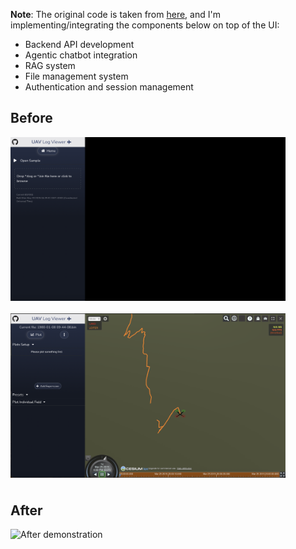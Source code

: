 **Note**: The original code is taken from [here](https://github.com/ArduPilot/UAVLogViewer), and I'm implementing/integrating the components below on top of the UI:

- Backend API development
- Agentic chatbot integration
- RAG system
- File management system
- Authentication and session management

<div>
  <h2 style="text-align: left;">Before</h2>
  <div style="display: flex; justify-content: flex-start; flex-wrap: wrap; gap: 20px; margin-bottom: 40px;">
    <img src="images/image-7.png" alt="Before image 1" width="440" />
    <img src="images/image-8.png" alt="Before image 2" width="440" />
  </div>

  <h2 style="text-align: left;">After</h2>
  <div style="display: flex; justify-content: flex-start; margin-bottom: 20px;">
    <img src="images/after.gif" alt="After demonstration" width="900" />
  </div>
</div>